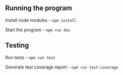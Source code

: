 
## Running the program

Install node modules - `npm install`

Start the program - `npm run dev`

## Testing

Run tests - `npm run test`

Generate test coverage report - `npm run test:coverage`